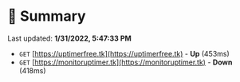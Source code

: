 # 📖 Summary
Last updated: **1/31/2022, 5:47:33 PM**

- `GET` [https://uptimerfree.tk](https://uptimerfree.tk) - **Up** (453ms)
- `GET` [https://monitoruptimer.tk](https://monitoruptimer.tk) - **Down** (418ms)

